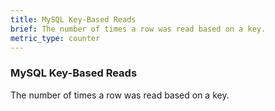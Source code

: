 ```yaml
---
title: MySQL Key-Based Reads
brief: The number of times a row was read based on a key.
metric_type: counter
---
```

### MySQL Key-Based Reads

The number of times a row was read based on a key.
